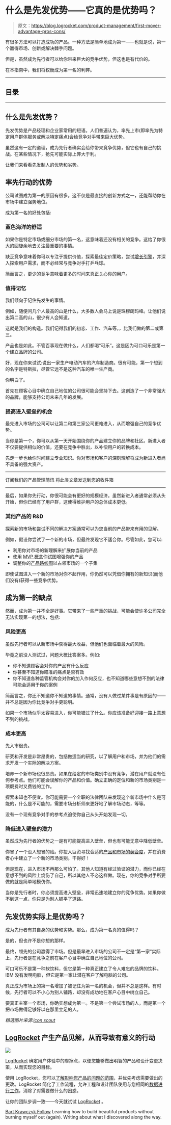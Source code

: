 # 什么是先发优势——它真的是优势吗？

> 原文：<https://blog.logrocket.com/product-management/first-mover-advantage-pros-cons/>

有很多方法可以打造成功的产品。一种方法是简单地成为第一——也就是说，第一个赢得市场、创新或解决棘手问题。

但是，虽然成为先行者可以给你带来巨大的竞争优势，但这也是有代价的。

在本指南中，我们将权衡成为第一名的利弊。

* * *

## 目录

* * *

## 什么是先发优势？

先发优势是产品经理和企业家常用的短语。人们普遍认为，率先上市(即率先为特定用户群体服务或解决特定痛点)会给竞争对手带来巨大优势。

虽然这有一定的道理，成为先行者确实会给你带来竞争优势，但它也有自己的挑战。在某些情况下，抢先可能实际上弊大于利。

让我们来看看先发制人的优势和劣势。

## 率先行动的优势

公司试图成为第一的原因有很多。这不仅是最直接的创新方式之一，还能帮助你在市场中建立强势地位。

成为第一名的好处包括:

### 蓝色海洋的舒适

如果你是特定市场或细分市场的第一名，这意味着还没有相关的竞争。这给了你很大的回旋余地去关注最重要的事情。

缺乏竞争意味着你可以专注于提供价值，探索最佳定价策略，尝试[增长引擎](https://blog.logrocket.com/product-management/product-growth-channels-strategies-examples/)，并深入探索用户需求，而不必经常与竞争对手打乒乓球。

简而言之，更少的竞争意味着更多的时间来真正关心你的用户。

### 值得记忆

我们倾向于记住先发生的事情。

例如，随便问几个人最高的山是什么，大多数人会马上说是珠穆朗玛峰。让他们说出第二高的山，很少有人会知道。

这就是我们的构造。我们记得我们的初恋、工作、汽车等。，比我们做的第二或第三。

产品也是如此。不管百事现在做什么，人们都喝“可乐”。这是因为可口可乐是第一个建立品牌的公司。

好，现在你来试试:说出一家生产电动汽车的汽车制造商。很有可能，第一个想到的名字是特斯拉，尽管它远不是这种汽车的唯一生产商。

你明白了。

首先在顾客心目中确立自己地位的公司很可能会坚持下去。这创造了一个非常强大的品牌，能够支持公司未来几年的发展。

### 提高进入壁垒的机会

最先进入市场的公司可以让第二和第三家公司更难进入，从而增强自己的竞争优势。

当你是第一个，你可以从第一天开始围绕你的产品建立你的品牌和社区。新进入者不仅要提供相似的价值，还要在竞争中胜出，以补偿用户的转换成本。

先走一步也给你时间建立专业知识。你对市场和客户的深刻理解将成为新进入者尚不具备的强大资产。

* * *

订阅我们的产品管理简讯
将此类文章发送到您的收件箱

* * *

最后，如果你先行动，你很可能会有更好的规模经济。虽然新进入者通常必须从头开始，但你已经有了用户群，这使得维护用户的总体成本更低。

### 其他产品的 R&D

探索新的市场和尝试不同的解决方案通常可以为您当前的产品带来有用的见解。

例如，假设你尝试了一个新的市场，但最终发现它不适合你。尽管如此，您可以:

*   利用你对市场的新理解来扩展你当前的产品
*   使用 [MVP 概念](https://blog.logrocket.com/product-management/what-is-minimum-viable-product-mvp-how-to-define/)你试图增强你的产品
*   调整你的[产品路线图](https://blog.logrocket.com/product-management/what-is-a-product-roadmap-templates/)以占领市场的一个子集

即使试图进入一个新的市场对你不起作用，你仍然可以凭借你拥有的新知识(而他们没有)获得一些竞争优势。

## 成为第一的缺点

然而，成为第一并不全是好事。它带来了一些严重的挑战，可能会使许多公司完全无法实现第一的想法，包括:

### 风险更高

虽然先行者可以从新市场中获得最大收益，但他们也面临着最大的风险。

毕竟之前没人测试过，问题大概比答案多。例如:

*   你不知道顾客会对你的产品有什么反应
*   你甚至不知道你瞄准的痛点是否有效
*   你不知道各种监管机构会对你的加入作何反应，也不知道哪些意想不到的法律可能会适用于你的案例

简而言之，你还不知道你不知道的事情。通常，没有人做过某件事是有原因的——并不总是因为你比竞争对手更聪明。

如果一个市场似乎太容易进入，你可能错过了什么。你应该准备好迎接一路上意想不到的挑战。

### 成本更高

先入市很贵。

研究和开发是非常昂贵的，包括做适当的研究，以了解用户和市场，并为他们的需求开发一个实际的解决方案。

培养一个新市场也很昂贵。如果在给定的市场类别中没有竞争，潜在用户就没有任何参考点。他们可能会误解你的产品和价值。确立正确的定位和新的市场类别是一项既费时又费钱的工作。

探索未知也不便宜。你可能需要一个全职的法律团队来发现这个新市场中什么是可能的，什么是不可能的，需要市场分析师来更好地了解市场动态，等等。

没有一个现有竞争对手的参考点迫使你自己从头开始发现一切。

### 降低进入壁垒的潜力

虽然成为先行者的优势之一是有可能提高进入壁垒，但也有可能无意中降低壁垒。

你冒了一个没人想冒的险。你投入巨资寻找合适的[产品和市场的契合度](https://blog.logrocket.com/product-management/why-product-market-fit-is-not-enough-4-fits-framework/)，并在消费者心中建立了一个新的市场类别。干得好！

但是现在，进入市场不再那么可怕了。其他人知道有经过验证的潜力，而你已经在意想不到的风险上烧伤了自己，所以其他人不必这样做。现在，你的竞争对手所要做的就是简单地模仿你。

当你是先行者时，你必须提高进入壁垒，非常迅速地建立你的竞争优势。如果你做不到这一点，你只是为别人铺平了道路。

## 先发优势实际上是优势吗？

成为先行者有其自身的优势和劣势。那么，成为第一名真的值得吗？

是的，但也许不是你想的那样。

最终，领先的公司赢得了市场。但是最早进入市场的公司不一定是“第一家”实际上，先行者是在竞争之前在客户心目中确立自己地位的公司。

可口可乐不是第一种软饮料，但它是第一种真正建立了令人难忘的品牌的饮料。IBM 没有发明电脑，但它是第一家让潜在客户了解电脑的公司。

真正成为市场上的第一名增加了被记住为第一名的机会，但并不总是这样。有时候，先行者可以不小心为别人铺路，却没有成功地在客户心目中树立自己。

要真正主宰一个市场，你确实想成为第一。不是第一个尝试市场的人，而是第一个把市场做得足够好以在那里立足的人。

*精选图片来源:[icon scout](https://iconscout.com/icon/trophy-2666504)*

## [LogRocket](https://lp.logrocket.com/blg/pm-signup) 产生产品见解，从而导致有意义的行动

[![](img/1af2ef21ae5da387d71d92a7a09c08e8.png)](https://lp.logrocket.com/blg/pm-signup)

[LogRocket](https://lp.logrocket.com/blg/pm-signup) 确定用户体验中的摩擦点，以便您能够做出明智的产品和设计变更决策，从而实现您的目标。

使用 LogRocket，您可以[了解影响您产品的问题的范围](https://logrocket.com/for/analytics-for-web-applications)，并优先考虑需要做出的更改。LogRocket 简化了工作流程，允许工程和设计团队使用与您相同的[数据进行工作](https://logrocket.com/for/web-analytics-solutions)，消除了对需要做什么的困惑。

让你的团队步调一致——今天就试试 [LogRocket](https://lp.logrocket.com/blg/pm-signup) 。

[Bart Krawczyk Follow](https://blog.logrocket.com/author/bartkrawczyk/) Learning how to build beautiful products without burning myself out (again). Writing about what I discovered along the way.